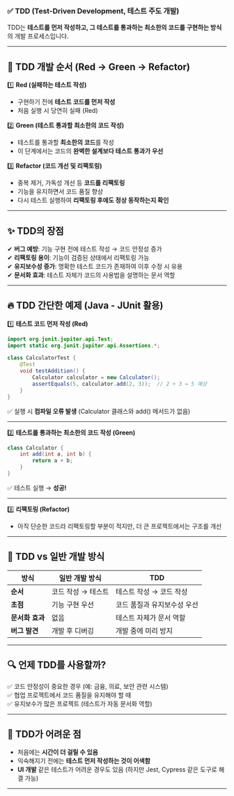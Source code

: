 ### ✅ **TDD (Test-Driven Development, 테스트 주도 개발)**  

TDD는 **테스트를 먼저 작성하고, 그 테스트를 통과하는 최소한의 코드를 구현하는 방식**의 개발 프로세스입니다.  

---

## 🎯 **TDD 개발 순서** (Red → Green → Refactor)  

1️⃣ **Red (실패하는 테스트 작성)**  
   - 구현하기 전에 **테스트 코드를 먼저 작성**  
   - 처음 실행 시 당연히 실패 (Red)  
   
2️⃣ **Green (테스트 통과할 최소한의 코드 작성)**  
   - 테스트를 통과할 **최소한의 코드**를 작성  
   - 이 단계에서는 코드의 **완벽한 설계보다 테스트 통과가 우선**  

3️⃣ **Refactor (코드 개선 및 리팩토링)**  
   - 중복 제거, 가독성 개선 등 **코드를 리팩토링**  
   - 기능을 유지하면서 코드 품질 향상  
   - 다시 테스트 실행하여 **리팩토링 후에도 정상 동작하는지 확인**  

---

## ✨ **TDD의 장점**  
✔ **버그 예방**: 기능 구현 전에 테스트 작성 → 코드 안정성 증가  
✔ **리팩토링 용이**: 기능이 검증된 상태에서 리팩토링 가능  
✔ **유지보수성 증가**: 명확한 테스트 코드가 존재하여 이후 수정 시 유용  
✔ **문서화 효과**: 테스트 자체가 코드의 사용법을 설명하는 문서 역할  

---

## 🔥 **TDD 간단한 예제 (Java - JUnit 활용)**  

1️⃣ **테스트 코드 먼저 작성 (Red)**  
```java
import org.junit.jupiter.api.Test;
import static org.junit.jupiter.api.Assertions.*;

class CalculatorTest {
    @Test
    void testAddition() {
        Calculator calculator = new Calculator();
        assertEquals(5, calculator.add(2, 3));  // 2 + 3 = 5 예상
    }
}
```
✅ 실행 시 **컴파일 오류 발생** (Calculator 클래스와 add() 메서드가 없음)  

---

2️⃣ **테스트를 통과하는 최소한의 코드 작성 (Green)**  
```java
class Calculator {
    int add(int a, int b) {
        return a + b;
    }
}
```
✅ 테스트 실행 → **성공!**  

---

3️⃣ **리팩토링 (Refactor)**  
- 아직 단순한 코드라 리팩토링할 부분이 적지만, 더 큰 프로젝트에서는 구조를 개선  

---

## 🎯 **TDD vs 일반 개발 방식**  
| 방식 | 일반 개발 방식 | TDD |
|------|--------------|-----|
| **순서** | 코드 작성 → 테스트 | 테스트 작성 → 코드 작성 |
| **초점** | 기능 구현 우선 | 코드 품질과 유지보수성 우선 |
| **문서화 효과** | 없음 | 테스트 자체가 문서 역할 |
| **버그 발견** | 개발 후 디버깅 | 개발 중에 미리 방지 |

---

## 🔍 **언제 TDD를 사용할까?**  
✅ 코드 안정성이 중요한 경우 (예: 금융, 의료, 보안 관련 시스템)  
✅ 협업 프로젝트에서 코드 품질을 유지해야 할 때  
✅ 유지보수가 많은 프로젝트 (테스트가 자동 문서화 역할)  

---

## 🤔 **TDD가 어려운 점**  
- 처음에는 **시간이 더 걸릴 수 있음**  
- 익숙해지기 전에는 **테스트 먼저 작성하는 것이 어색함**  
- **UI 개발** 같은 테스트가 어려운 경우도 있음 (하지만 Jest, Cypress 같은 도구로 해결 가능)  

---
